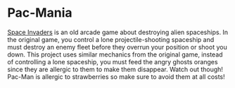 # Pac-Mania
<a href="https://en.wikipedia.org/wiki/Space_Invaders">Space Invaders</a> is an old arcade game about destroying alien spaceships. In the original game, you control a lone projectile-shooting spaceship and must destroy an enemy fleet before they overrun your position or shoot you down. This project uses similar mechanics from the original game, instead of controlling a lone spaceship, you must feed the angry ghosts oranges since they are allergic to them to make them disappear. Watch out though! Pac-Man is allergic to strawberries so make sure to avoid them at all costs!
